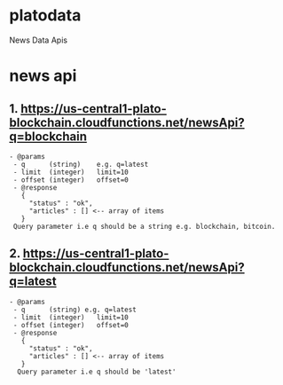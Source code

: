 # platodata
News Data Apis 

# news api

## 1. https://us-central1-plato-blockchain.cloudfunctions.net/newsApi?q=blockchain 
    - @params
     - q      (string)    e.g. q=latest 
     - limit  (integer)   limit=10
     - offset (integer)   offset=0
     - @response
       {
         "status" : "ok",
         "articles" : [] <-- array of items
       }
     Query parameter i.e q should be a string e.g. blockchain, bitcoin.
     
## 2. https://us-central1-plato-blockchain.cloudfunctions.net/newsApi?q=latest
    - @params
     - q      (string) e.g. q=latest 
     - limit  (integer)   limit=10
     - offset (integer)   offset=0
     - @response
       {
         "status" : "ok",
         "articles" : [] <-- array of items
       }
      Query parameter i.e q should be 'latest'
       
